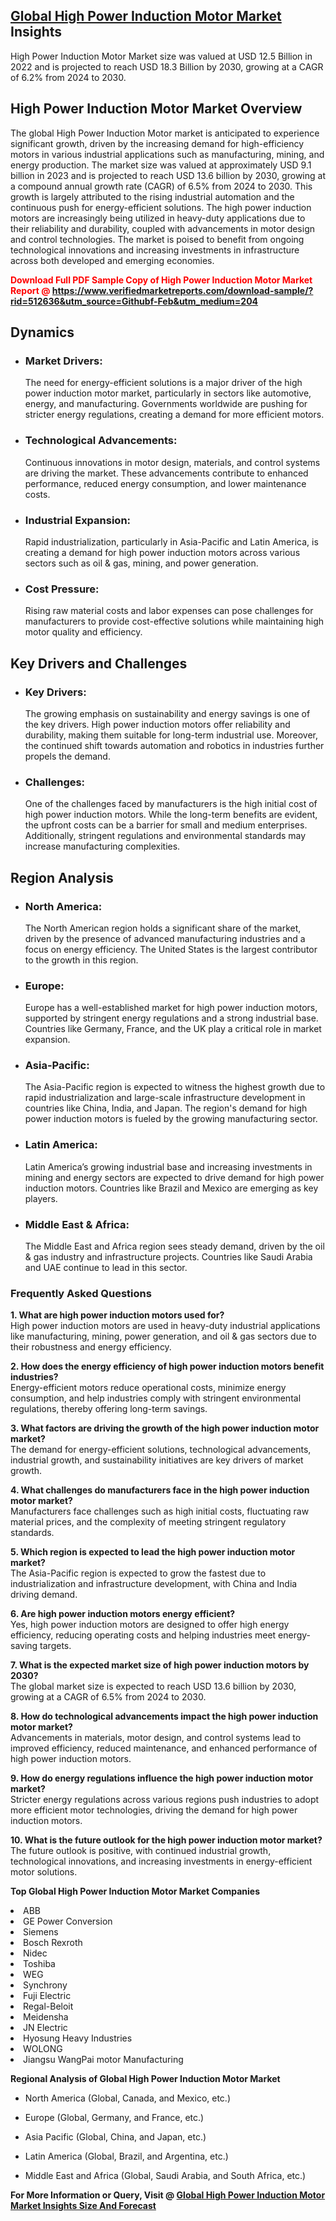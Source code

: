 <h2><a href="https://www.verifiedmarketreports.com/download-sample/?rid=512636&amp;utm_source=Githubf&amp;utm_medium=204" target="_blank">Global High Power Induction Motor Market</a> Insights</h2><p>High Power Induction Motor Market size was valued at USD 12.5 Billion in 2022 and is projected to reach USD 18.3 Billion by 2030, growing at a CAGR of 6.2% from 2024 to 2030.</p><p> <h2>High Power Induction Motor Market Overview</h2> <p>The global High Power Induction Motor market is anticipated to experience significant growth, driven by the increasing demand for high-efficiency motors in various industrial applications such as manufacturing, mining, and energy production. The market size was valued at approximately USD 9.1 billion in 2023 and is projected to reach USD 13.6 billion by 2030, growing at a compound annual growth rate (CAGR) of 6.5% from 2024 to 2030. This growth is largely attributed to the rising industrial automation and the continuous push for energy-efficient solutions. The high power induction motors are increasingly being utilized in heavy-duty applications due to their reliability and durability, coupled with advancements in motor design and control technologies. The market is poised to benefit from ongoing technological innovations and increasing investments in infrastructure across both developed and emerging economies.</p> <p><b><p><span class=""><span style="color: #ff0000;"><strong>Download Full PDF Sample Copy of High Power Induction Motor Market Report</strong> @ </span><a href="https://www.verifiedmarketreports.com/download-sample/?rid=512636&amp;utm_source=Githubf-Feb&amp;utm_medium=204" target="_blank">https://www.verifiedmarketreports.com/download-sample/?rid=512636&amp;utm_source=Githubf-Feb&amp;utm_medium=204</a></span></p></b></p> <h2>Dynamics</h2> <ul> <li><h3>Market Drivers:</h3> The need for energy-efficient solutions is a major driver of the high power induction motor market, particularly in sectors like automotive, energy, and manufacturing. Governments worldwide are pushing for stricter energy regulations, creating a demand for more efficient motors.</li> <li><h3>Technological Advancements:</h3> Continuous innovations in motor design, materials, and control systems are driving the market. These advancements contribute to enhanced performance, reduced energy consumption, and lower maintenance costs.</li> <li><h3>Industrial Expansion:</h3> Rapid industrialization, particularly in Asia-Pacific and Latin America, is creating a demand for high power induction motors across various sectors such as oil & gas, mining, and power generation.</li> <li><h3>Cost Pressure:</h3> Rising raw material costs and labor expenses can pose challenges for manufacturers to provide cost-effective solutions while maintaining high motor quality and efficiency.</li> </ul> <h2>Key Drivers and Challenges</h2> <ul> <li><h3>Key Drivers:</h3> The growing emphasis on sustainability and energy savings is one of the key drivers. High power induction motors offer reliability and durability, making them suitable for long-term industrial use. Moreover, the continued shift towards automation and robotics in industries further propels the demand.</li> <li><h3>Challenges:</h3> One of the challenges faced by manufacturers is the high initial cost of high power induction motors. While the long-term benefits are evident, the upfront costs can be a barrier for small and medium enterprises. Additionally, stringent regulations and environmental standards may increase manufacturing complexities.</li> </ul> <h2>Region Analysis</h2> <ul> <li><h3>North America:</h3> The North American region holds a significant share of the market, driven by the presence of advanced manufacturing industries and a focus on energy efficiency. The United States is the largest contributor to the growth in this region.</li> <li><h3>Europe:</h3> Europe has a well-established market for high power induction motors, supported by stringent energy regulations and a strong industrial base. Countries like Germany, France, and the UK play a critical role in market expansion.</li> <li><h3>Asia-Pacific:</h3> The Asia-Pacific region is expected to witness the highest growth due to rapid industrialization and large-scale infrastructure development in countries like China, India, and Japan. The region's demand for high power induction motors is fueled by the growing manufacturing sector.</li> <li><h3>Latin America:</h3> Latin America’s growing industrial base and increasing investments in mining and energy sectors are expected to drive demand for high power induction motors. Countries like Brazil and Mexico are emerging as key players.</li> <li><h3>Middle East & Africa:</h3> The Middle East and Africa region sees steady demand, driven by the oil & gas industry and infrastructure projects. Countries like Saudi Arabia and UAE continue to lead in this sector.</li> </ul> <h3>Frequently Asked Questions</h3> <p><b>1. What are high power induction motors used for?</b><br>High power induction motors are used in heavy-duty industrial applications like manufacturing, mining, power generation, and oil & gas sectors due to their robustness and energy efficiency.</p> <p><b>2. How does the energy efficiency of high power induction motors benefit industries?</b><br>Energy-efficient motors reduce operational costs, minimize energy consumption, and help industries comply with stringent environmental regulations, thereby offering long-term savings.</p> <p><b>3. What factors are driving the growth of the high power induction motor market?</b><br>The demand for energy-efficient solutions, technological advancements, industrial growth, and sustainability initiatives are key drivers of market growth.</p> <p><b>4. What challenges do manufacturers face in the high power induction motor market?</b><br>Manufacturers face challenges such as high initial costs, fluctuating raw material prices, and the complexity of meeting stringent regulatory standards.</p> <p><b>5. Which region is expected to lead the high power induction motor market?</b><br>The Asia-Pacific region is expected to grow the fastest due to industrialization and infrastructure development, with China and India driving demand.</p> <p><b>6. Are high power induction motors energy efficient?</b><br>Yes, high power induction motors are designed to offer high energy efficiency, reducing operating costs and helping industries meet energy-saving targets.</p> <p><b>7. What is the expected market size of high power induction motors by 2030?</b><br>The global market size is expected to reach USD 13.6 billion by 2030, growing at a CAGR of 6.5% from 2024 to 2030.</p> <p><b>8. How do technological advancements impact the high power induction motor market?</b><br>Advancements in materials, motor design, and control systems lead to improved efficiency, reduced maintenance, and enhanced performance of high power induction motors.</p> <p><b>9. How do energy regulations influence the high power induction motor market?</b><br>Stricter energy regulations across various regions push industries to adopt more efficient motor technologies, driving the demand for high power induction motors.</p> <p><b>10. What is the future outlook for the high power induction motor market?</b><br>The future outlook is positive, with continued industrial growth, technological innovations, and increasing investments in energy-efficient motor solutions.</p> </p><p><strong>Top Global High Power Induction Motor Market Companies</strong></p><div data-test-id=""><p><li>ABB</li><li> GE Power Conversion</li><li> Siemens</li><li> Bosch Rexroth</li><li> Nidec</li><li> Toshiba</li><li> WEG</li><li> Synchrony</li><li> Fuji Electric</li><li> Regal-Beloit</li><li> Meidensha</li><li> JN Electric</li><li> Hyosung Heavy Industries</li><li> WOLONG</li><li> Jiangsu WangPai motor Manufacturing</li></p><div><strong>Regional Analysis of&nbsp;Global High Power Induction Motor Market</strong></div><ul><li dir="ltr"><p dir="ltr">North America&nbsp;(Global, Canada, and Mexico, etc.)</p></li><li dir="ltr"><p dir="ltr">Europe (Global, Germany, and France, etc.)</p></li><li dir="ltr"><p dir="ltr">Asia Pacific&nbsp;(Global, China, and Japan, etc.)</p></li><li dir="ltr"><p dir="ltr">Latin America&nbsp;(Global, Brazil, and Argentina, etc.)</p></li><li dir="ltr">Middle East and Africa&nbsp;(Global, Saudi Arabia, and South Africa, etc.)</li></ul><p><strong>For More Information or Query, Visit @&nbsp;</strong><strong><a href="https://www.verifiedmarketreports.com/product/high-power-induction-motor-market/?utm_source=Githubf&amp;utm_medium=204" target="_blank">Global High Power Induction Motor Market Insights Size And Forecast</a></strong></p></div>
